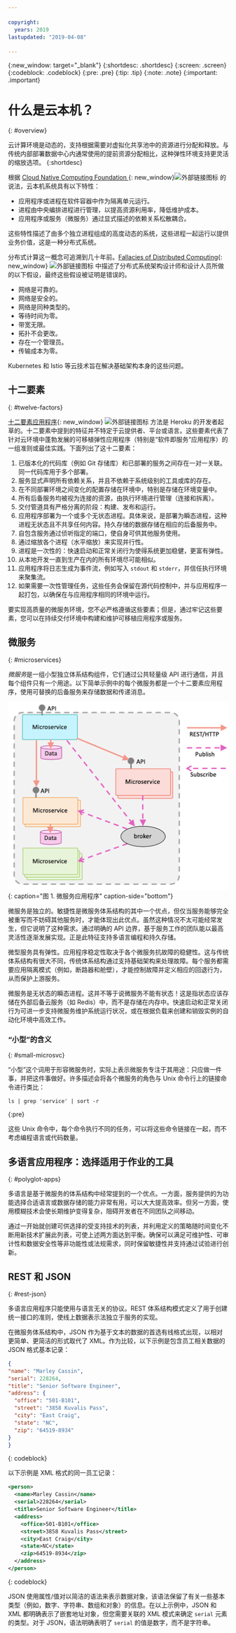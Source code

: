 ```yaml
---

copyright:
  years: 2019
lastupdated: "2019-04-08"

---
```


{:new_window: target="_blank"}
{:shortdesc: .shortdesc}
{:screen: .screen}
{:codeblock: .codeblock}
{:pre: .pre}
{:tip: .tip}
{:note: .note}
{:important: .important}

# 什么是云本机？
{: #overview}

云计算环境是动态的，支持根据需要对虚拟化共享池中的资源进行分配和释放。与传统内部部署数据中心内通常使用的提前资源分配相比，这种弹性环境支持更灵活的缩放选项。
{:shortdesc}

根据 [Cloud Native Computing Foundation ](https://cncf.io/about/charter){: new_window}![外部链接图标](../icons/launch-glyph.svg "外部链接图标") 的说法，云本机系统具有以下特性：

- 应用程序或进程在软件容器中作为隔离单元运行。
- 进程由中央编排进程进行管理，以提高资源利用率，降低维护成本。
- 应用程序或服务（微服务）通过显式描述的依赖关系松散耦合。

这些特性描述了由多个独立进程组成的高度动态的系统，这些进程一起运行以提供业务价值，这是一种分布式系统。

分布式计算这一概念可追溯到几十年前。[Fallacies of Distributed Computing](http://www.rgoarchitects.com/Files/fallacies.pdf){: new_window} ![外部链接图标](../icons/launch-glyph.svg "外部链接图标") 中描述了分布式系统架构设计师和设计人员所做的以下假设，最终这些假设被证明是错误的。 

* 网络是可靠的。
* 网络是安全的。
* 网络是同种类型的。
* 等待时间为零。
* 带宽无限。
* 拓扑不会更改。
* 存在一个管理员。
* 传输成本为零。

Kubernetes 和 Istio 等云技术旨在解决基础架构本身的这些问题。

## 十二要素
{: #twelve-factors}

[十二要素应用程序](http://12factor.net){: new_window} ![外部链接图标](../icons/launch-glyph.svg "外部链接图标") 方法是 Heroku 的开发者起草的。十二要素中提到的特征并不特定于云提供者、平台或语言。这些要素代表了针对云环境中蓬勃发展的可移植弹性应用程序（特别是“软件即服务”应用程序）的一组准则或最佳实践。下面列出了这十二要素：

1. 已版本化的代码库（例如 Git 存储库）和已部署的服务之间存在一对一关联。同一代码库用于多个部署。
2. 服务显式声明所有依赖关系，并且不依赖于系统级别的工具或库的存在。
3. 在不同部署环境之间变化的配置存储在环境中，特别是存储在环境变量中。
4. 所有后备服务均被视为连接的资源，由执行环境进行管理（连接和拆离）。
5. 交付管道具有严格分离的阶段：构建、发布和运行。
6. 应用程序部署为一个或多个无状态进程。具体来说，是部署为瞬态进程，这种进程无状态且不共享任何内容。持久存储的数据存储在相应的后备服务中。
7. 自包含服务通过侦听指定的端口，使自身可供其他服务使用。
8. 通过缩放各个进程（水平缩放）来实现并行性。
9. 进程是一次性的：快速启动和正常关闭行为使得系统更加稳健，更富有弹性。
10. 从本地开发一直到生产在内的所有环境尽可能相似。
11. 应用程序将日志生成为事件流，例如写入 `stdout` 和 `stderr`，并信任执行环境来聚集流。
12. 如果需要一次性管理任务，这些任务会保留在源代码控制中，并与应用程序一起打包，以确保在与应用程序相同的环境中运行。

要实现高质量的微服务环境，您不必严格遵循这些要素；但是，通过牢记这些要素，您可以在持续交付环境中构建和维护可移植应用程序或服务。

## 微服务
{: #microservices}

*微服务*是一组小型独立体系结构组件，它们通过公共轻量级 API 进行通信，并且每个组件只有一个用途。以下简单示例中的每个微服务都是一个十二要素应用程序，使用可替换的后备服务来存储数据和传递消息。

![微服务应用程序](images/microservice.png "微服务应用程序"){: caption="图 1. 微服务应用程序" caption-side="bottom"}

微服务是独立的。敏捷性是微服务体系结构的其中一个优点，但仅当服务能够完全被重写而不妨碍其他服务时，才能体现出此优点。虽然这种情况不太可能经常发生，但它说明了这种需求。通过明确的 API 边界，基于服务工作的团队能以最高灵活性逐渐发展实现。正是此特征支持多语言编程和持久存储。

微型服务具有弹性。应用程序稳定性取决于各个微服务抗故障的稳健性。这与传统体系结构有很大不同，传统体系结构通过支持基础架构来处理故障。每个服务都需要应用隔离模式（例如，断路器和舱壁），才能控制故障并定义相应的回退行为，从而保护上游服务。

微服务是无状态的瞬态进程。这并不等于说微服务不能有状态！这是指状态应该存储在外部后备云服务（如 Redis）中，而不是存储在内存中。快速启动和正常关闭行为可进一步支持微服务维护系统运行状况，或在根据负载来创建和销毁实例的自动化环境中高效工作。

### “小型”的含义
{: #small-microsvc}

“小型”这个词用于形容微服务时，实际上表示微服务专注于其用途：只应做一件事，并把这件事做好。许多描述会将各个微服务的角色与 Unix 命令行上的链接命令进行类比：

```
ls | grep 'service' | sort -r
```
{:pre}

这些 Unix 命令中，每个命令执行不同的任务，可以将这些命令链接在一起，而不考虑编程语言或代码数量。

## 多语言应用程序：选择适用于作业的工具
{: #polyglot-apps}

多语言是基于微服务的体系结构中经常提到的一个优点。一方面，服务提供的为功能选择合适语言或数据存储的能力非常有用，可以大大提高效率。但另一方面，使用模糊技术会使长期维护变得复杂，阻碍开发者在不同团队之间移动。 

通过一开始就创建可供选择的受支持技术的列表，并利用定义的策略随时间变化不断用新技术扩展此列表，可使上述两方面达到平衡。确保可以满足可维护性、可审计性和数据安全性等非功能性或法规需求，同时保留敏捷性并支持通过试验进行创新。

## REST 和 JSON
{: #rest-json}

多语言应用程序只能使用与语言无关的协议。REST 体系结构模式定义了用于创建统一接口的准则，使线上数据表示法独立于服务的实现。

在微服务体系结构中，JSON 作为基于文本的数据的首选有线格式出现，以相对更简单、更简洁的形式取代了 XML。作为比较，以下示例是包含员工相关数据的 JSON 格式基本记录：

  ```json
{
  "name": "Marley Cassin",
  "serial": 228264,
  "title": "Senior Software Engineer",
  "address": {
    "office": "501-B101",
    "street": "3858 Kuvalis Pass",
    "city": "East Craig",
    "state": "NC",
    "zip": "64519-8934"
  }
}
```
{: codeblock}

以下示例是 XML 格式的同一员工记录：

```xml
<person>
  <name>Marley Cassin</name>
  <serial>228264</serial>
  <title>Senior Software Engineer</title>
  <address>
    <office>501-B101</office>
    <street>3858 Kuvalis Pass</street>
    <city>East Craig</city>
    <state>NC</state>
    <zip>64519-8934</zip>
  </address>
</person>
```
{: codeblock}

JSON 使用属性/值对以简洁的语法来表示数据对象，该语法保留了有关一些基本类型（例如，数字、字符串、数组和对象）的信息。在以上示例中，JSON 和 XML 都明确表示了嵌套地址对象，但您需要关联的 XML 模式来确定 `serial` 元素的类型。对于 JSON，语法明确表明了 `serial` 的值是数字，而不是字符串。
